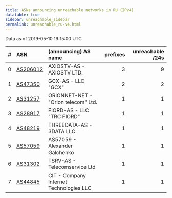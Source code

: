 ```yaml
---
title: ASNs announcing unreachable networks in RU (IPv4)
datatable: true
sidebar: unreachable_sidebar
permalink: unreachable_ru-v4.html
---
```


Data as of 2019-05-10 19:15:00 UTC


<div class="datatable-begin"></div>

|   # | ASN                                      | (announcing) AS name                    |   prefixes |   unreachable /24s |
|----:|:-----------------------------------------|:----------------------------------------|-----------:|-------------------:|
|   0 | [AS206012](unreachable_AS206012-v4.html) | AXIOSTV-AS - AXIOSTV LTD.               |          3 |                  9 |
|   1 | [AS47350](unreachable_AS47350-v4.html)   | GCX-AS - LLC "GCX"                      |          2 |                  2 |
|   2 | [AS31257](unreachable_AS31257-v4.html)   | ORIONNET-NET - "Orion telecom" Ltd.     |          1 |                  1 |
|   3 | [AS28917](unreachable_AS28917-v4.html)   | FIORD-AS - LLC "TRC FIORD"              |          1 |                  1 |
|   4 | [AS48219](unreachable_AS48219-v4.html)   | THREEDATA-AS - 3DATA LLC                |          1 |                  1 |
|   5 | [AS57059](unreachable_AS57059-v4.html)   | AS57059 - Alexander Galchenko           |          1 |                  1 |
|   6 | [AS31302](unreachable_AS31302-v4.html)   | TSRV-AS - Telecomservice Ltd            |          1 |                  1 |
|   7 | [AS44845](unreachable_AS44845-v4.html)   | CIT - Company Internet Technologies LLC |          1 |                  1 |

<div class="datatable-end"></div>